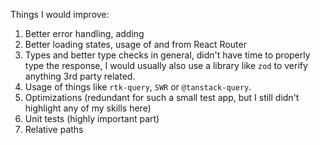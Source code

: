 Things I would improve:

1. Better error handling, adding <ErrorBoundary>
2. Better loading states, usage of <Suspense> and <Await> from React Router
3. Types and better type checks in general, didn't have time to properly type the response, I would usually also use a library like `zod` to verify anything 3rd party related.
4. Usage of things like `rtk-query`, `SWR` or `@tanstack-query`.
5. Optimizations (redundant for such a small test app, but I still didn't highlight any of my skills here)
6. Unit tests (highly important part)
7. Relative paths 